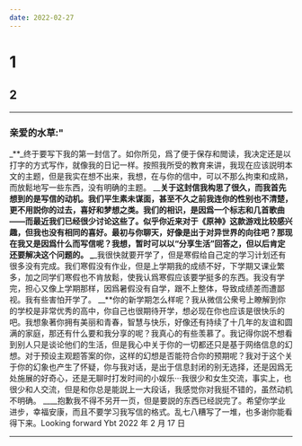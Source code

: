 ```yaml
---
date: 2022-02-27
---
```


# 1

## 2

---

### 亲爱的水草:"

\_**\_终于要写下我的第一封信了。如你所见，爲了便于保存和閲读，我决定还是以打字的方式写作，就像我的日记一样。按照我所受的教育来讲，我现在应该説明本文的主题，但是我实在想不出来，我想，在与你的信中，可以不那么拘束和成熟，而放鬆地写一些东西，没有明确的主题。
\_\_**关于这封信我构思了很久，而我首先想到的是写信的动机。我们平生素未谋面，甚至不久之前我连你的性别也不清楚，更不用説你的过去，喜好和梦想之类。我们的相识，是因爲一个标志和几首歌曲——而最近我们已经很少讨论这些了。似乎你近来对于《原神》这款游戏比较感兴趣，但我也没有相同的喜好。最初与你聊天，好像是出于对异世界的向往吧？那现在我又是因爲什么而写信呢？我想，暂时可以以“分享生活”回答之，但以后肯定还要解决这个问题的。
\_**\_我很快就要开学了，但是寒假给自己定的学习计划还有很多没有完成。我们寒假没有作业，但是上学期我的成绩不好，下学期又课业繁多，加之同学们寒假也不肯放鬆，使我认爲寒假应该要学挺多的东西。我没有学完，担心又像上学期那样，因爲暑假没有自学，跟不上整体，导致成绩差而遭鄙视。我有些害怕开学了。
\_\_**你的新学期怎么样呢？我从微信公衆号上瞭解到你的学校是非常优秀的高中，你自己也很期待开学，想必现在你也应该是很快乐的吧。我想象著你拥有美丽和青春，智慧与快乐，好像还有持续了十几年的友谊和圆满的家庭，那还有什么要和我分享的呢？我真心的有些羡慕了。我记得你説不想看到别人只是谈论他们的生活，但是我心中关于你的一切都还只是基于网络信息的幻想。对于预设主观题答案的你，这样的幻想是否能符合你的预期呢？我对于这个关于你的幻象也产生了怀疑，你与我对话，是出于信息封闭的别无选择，还是因爲无处施展的好奇心，还是无聊时打发时间的小娱乐···我很少和女生交流，事实上，也很少和人交流，但是和你总是能説上一大段话，我感觉你对我挺不错的，虽然动机不明确。
\_\_\_\_抱歉我不得不另开一页，但是要説的东西已经説完了。希望你学业进步，幸福安康，而且不要学习我写信的格式。乱七八糟写了一堆，也多谢你能看得下来。Looking forward
Ybt
2022 年 2 月 17 日

---
